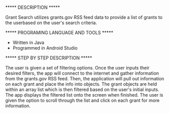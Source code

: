 ***** DESCRIPTION ***** 

Grant Search utilizes grants.gov RSS feed data to provide a list of grants to the userbased on the user's search criteria.

***** PROGRAMING LANGUAGE AND TOOLS *****
- Written in Java
- Programmed in Android Studio

***** STEP BY STEP DESCRIPTION ***** 

The user is given a set of filtering options. Once the user inputs their desired filters, the app will connect to the internet and gather information from the grants.gov RSS feed. Then, the application will pull out information on each grant and place the info into objects. The grant objects are held within an array list which is then filtered based on the user's initial inputs. The app displays the filtered list onto the screen when finished. The user is given the option to scroll through the list and click on each grant for more information.
